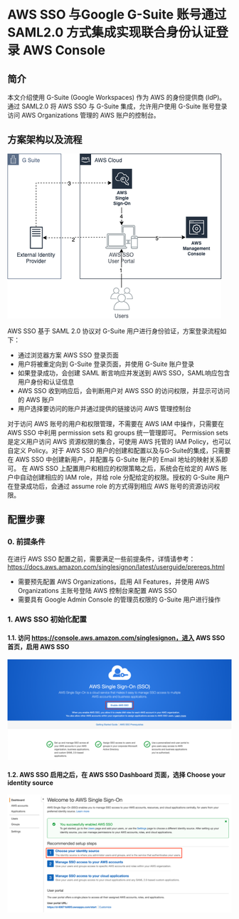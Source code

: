 # AWS SSO 与Google G-Suite 账号通过 SAML2.0 方式集成实现联合身份认证登录 AWS Console

## 简介

本文介绍使用 G-Suite (Google Workspaces) 作为 AWS 的身份提供商 (IdP)。通过 SAML2.0 将 AWS SSO 与 G-Suite 集成，允许用户使用 G-Suite 账号登录访问 AWS Organizations 管理的 AWS 账户的控制台。

## 方案架构以及流程 

![alt text](https://github.com/zhixueli/awssso-gsuite/blob/main/images/G-Suite-AWS-SSO-Figure-1.png?raw=true)

AWS SSO 基于 SAML 2.0 协议对 G-Suite 用户进行身份验证，方案登录流程如下：

* 通过浏览器方案 AWS SSO 登录页面
* 用户将被重定向到 G-Suite 登录页面，并使用 G-Suite 账户登录
* 如果登录成功，会创建 SAML 断言响应并发送到 AWS SSO，SAML响应包含用户身份和认证信息
* AWS SSO 收到响应后，会判断用户对 AWS SSO 的访问权限，并显示可访问的 AWS 账户
* 用户选择要访问的账户并通过提供的链接访问 AWS 管理控制台

对于访问 AWS 账号的用户和权限管理，不需要在 AWS IAM 中操作，只需要在 AWS SSO 中利用 permission sets 和 groups 统一管理即可。 Permission sets 是定义用户访问 AWS 资源权限的集合，可使用 AWS 托管的 IAM Policy，也可以自定义 Policy。对于 AWS SSO 用户的创建和配置以及与G-Suite的集成，只需要在 AWS SSO 中创建新用户，并配置与 G-Suite 账户的 Email 地址的映射关系即可。
在 AWS SSO 上配置用户和相应的权限策略之后，系统会在给定的 AWS 账户中自动创建相应的 IAM role，并给 role 分配给定的权限。授权的 G-Suite 用户在登录成功后，会通过 assume role 的方式得到相应 AWS 账号的资源访问权限。

## 配置步骤

### 0. 前提条件

在进行 AWS SSO 配置之前，需要满足一些前提条件，详情请参考：https://docs.aws.amazon.com/singlesignon/latest/userguide/prereqs.html

* 需要预先配置 AWS Organizations，启用 All Features，并使用 AWS Organizations 主账号登陆 AWS 控制台来配置 AWS SSO
* 需要具有 Google Admin Console 的管理员权限的 G-Suite 用户进行操作

### 1. AWS SSO 初始化配置

#### 1.1. 访问 https://console.aws.amazon.com/singlesignon，进入 AWS SSO 首页，启用 AWS SSO

![alt text](https://github.com/zhixueli/awssso-gsuite/blob/main/images/G-Suite-AWS-SSO-Figure-2.png?raw=true)

#### 1.2. AWS SSO 启用之后，在 AWS SSO Dashboard 页面，选择 Choose your identity source

![alt text](https://github.com/zhixueli/awssso-gsuite/blob/main/images/G-Suite-AWS-SSO-Figure-3.png?raw=true)